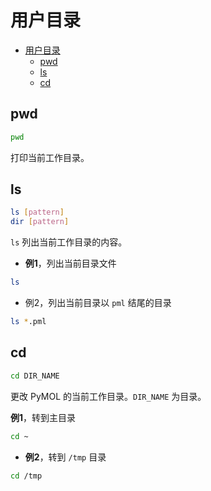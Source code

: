 # 用户目录

- [用户目录](#用户目录)
  - [pwd](#pwd)
  - [ls](#ls)
  - [cd](#cd)

## pwd

```sh
pwd
```

打印当前工作目录。

## ls

```sh
ls [pattern]
dir [pattern]
```

`ls` 列出当前工作目录的内容。

- **例1**，列出当前目录文件

```sh
ls
```

- 例2，列出当前目录以 `pml` 结尾的目录

```sh
ls *.pml
```

## cd

```sh
cd DIR_NAME
```

更改 PyMOL 的当前工作目录。`DIR_NAME` 为目录。

**例1**，转到主目录

```sh
cd ~
```

- **例2**，转到 `/tmp` 目录

```sh
cd /tmp
```
